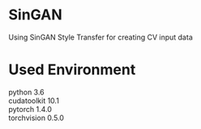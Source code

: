 # SinGAN
Using SinGAN Style Transfer for creating CV input data




# Used Environment   
python 3.6   
cudatoolkit 10.1   
pytorch 1.4.0   
torchvision 0.5.0   
